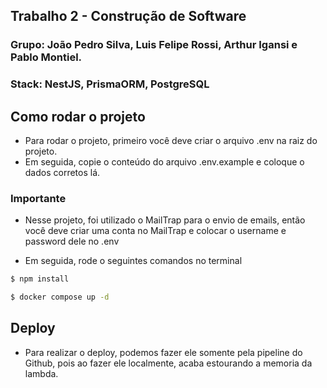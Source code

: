 ## Trabalho 2 - Construção de Software

### Grupo: João Pedro Silva, Luis Felipe Rossi, Arthur Igansi e Pablo Montiel.
### Stack: NestJS, PrismaORM, PostgreSQL

## Como rodar o projeto

- Para rodar o projeto, primeiro você deve criar o arquivo .env na raiz do projeto.
- Em seguida, copie o conteúdo do arquivo .env.example e coloque o dados corretos lá.

### Importante
- Nesse projeto, foi utilizado o MailTrap para o envio de emails, então você deve criar uma conta no MailTrap e colocar o username e password dele no .env

- Em seguida, rode o seguintes comandos no terminal
```bash
$ npm install

$ docker compose up -d
```

## Deploy

- Para realizar o deploy, podemos fazer ele somente pela pipeline do Github, pois ao fazer ele localmente, acaba estourando a memoria da lambda.
